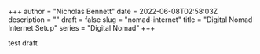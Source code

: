 +++
author = "Nicholas Bennett"
date = 2022-06-08T02:58:03Z
description = ""
draft = false
slug = "nomad-internet"
title = "Digital Nomad Internet Setup"
series = "Digital Nomad"
+++


test draft